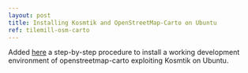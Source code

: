 ```yaml
---
layout: post
title: Installing Kosmtik and OpenStreetMap-Carto on Ubuntu
ref: tilemill-osm-carto
---
```


Added [here](kosmtik-ubuntu-setup) a step-by-step procedure to install a working development environment of openstreetmap-carto exploiting Kosmtik on Ubuntu.

